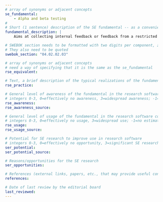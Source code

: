 ```yaml
---
# array of synonyms or adjacent concepts
se_fundamental:
    - Alpha and beta testing
#
# Short (1 sentence) description of the SE fundamental -- as a convenience
fundamental_description: |
    Aims at collecting internal feedback or feedback from a restricted used group before the software is released to a broader audience. Both are specific forms of acceptance testing.

# SWEBOK section needs to be formatted with two digits per component, zero-filled so that they sort lexically as strings
# They also need to be quoted
swebok_section: "04.02.02.03"

# array of synonyms or adjacent concepts
# need a way of specifying that it is the same as the se_fundamental
rse_equivalent:

# Text, a brief description of the typical realizations of the fundamental, in RSE practice
rse_practice: 

# General level of awareness of the fundamental in the research software community
# integers 0-3, 0=effectively no awareness, 3=widespread awareness; -1=no estimate
rse_awareness:
rse_awareness_source: 

# General level of usage of the fundamental in the research software community
# integers 0-3, 0=effectively no usage, 3=widespread use; -1=no estimate
rse_usage: 
rse_usage_source: 

# Potential for SE research to improve use in research software
# integers 0-3, 0=effectively no opportunity, 3=significant SE research beneficial; -1=no estimate
ser_potential: 
ser_potential_source: 

# Reasons/opportunities for the SE research
ser_opportunities: 

# References (external links, papers, etc., that may provide useful connections)
references:

# Date of last review by the editorial board
last_reviewed: 
---
```

